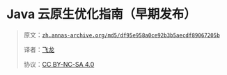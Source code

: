 # Java 云原生优化指南（早期发布）

> 原文：[`zh.annas-archive.org/md5/df95e958a0ce92b3b5aecdf89067205b`](https://zh.annas-archive.org/md5/df95e958a0ce92b3b5aecdf89067205b)
> 
> 译者：[飞龙](https://github.com/wizardforcel)
> 
> 协议：[CC BY-NC-SA 4.0](http://creativecommons.org/licenses/by-nc-sa/4.0/)